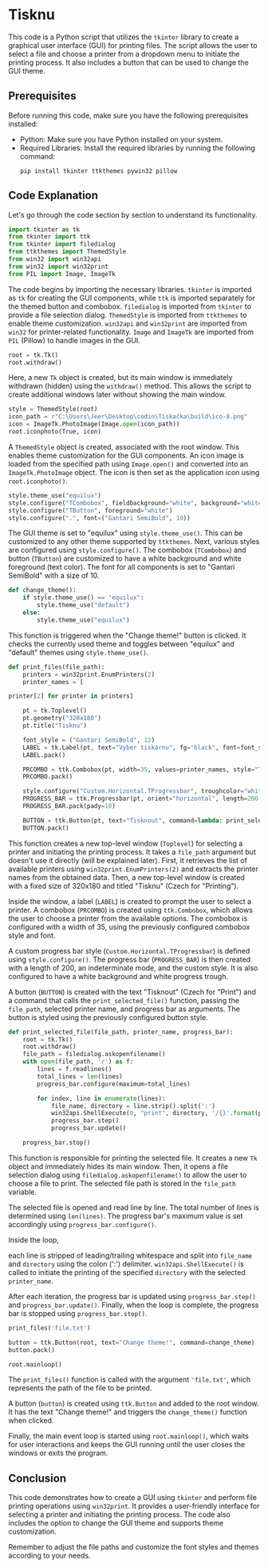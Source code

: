 # Tisknu

This code is a Python script that utilizes the `tkinter` library to create a graphical user interface (GUI) for printing files. The script allows the user to select a file and choose a printer from a dropdown menu to initiate the printing process. It also includes a button that can be used to change the GUI theme.

## Prerequisites
Before running this code, make sure you have the following prerequisites installed:
- Python: Make sure you have Python installed on your system.
- Required Libraries: Install the required libraries by running the following command:
  ```
  pip install tkinter ttkthemes pywin32 pillow
  ```

## Code Explanation
Let's go through the code section by section to understand its functionality.

```python
import tkinter as tk
from tkinter import ttk
from tkinter import filedialog
from ttkthemes import ThemedStyle
from win32 import win32api
from win32 import win32print
from PIL import Image, ImageTk
```
The code begins by importing the necessary libraries. `tkinter` is imported as `tk` for creating the GUI components, while `ttk` is imported separately for the themed button and combobox. `filedialog` is imported from `tkinter` to provide a file selection dialog. `ThemedStyle` is imported from `ttkthemes` to enable theme customization. `win32api` and `win32print` are imported from `win32` for printer-related functionality. `Image` and `ImageTk` are imported from `PIL` (Pillow) to handle images in the GUI.

```python
root = tk.Tk()
root.withdraw()
```
Here, a new `Tk` object is created, but its main window is immediately withdrawn (hidden) using the `withdraw()` method. This allows the script to create additional windows later without showing the main window.

```python
style = ThemedStyle(root)
icon_path = r"C:\Users\Jeer\Desktop\codin\Tiskačka\build\ico-8.png"
icon = ImageTk.PhotoImage(Image.open(icon_path))
root.iconphoto(True, icon)
```
A `ThemedStyle` object is created, associated with the root window. This enables theme customization for the GUI components. An icon image is loaded from the specified path using `Image.open()` and converted into an `ImageTk.PhotoImage` object. The icon is then set as the application icon using `root.iconphoto()`.

```python
style.theme_use("equilux")
style.configure("TCombobox", fieldbackground="white", background="white")
style.configure("TButton", foreground="white")
style.configure(".", font=("Gantari SemiBold", 10))
```
The GUI theme is set to "equilux" using `style.theme_use()`. This can be customized to any other theme supported by `ttkthemes`. Next, various styles are configured using `style.configure()`. The combobox (`TCombobox`) and button (`TButton`) are customized to have a white background and white foreground (text color). The font for all components is set to "Gantari SemiBold" with a size of 10.

```python
def change_theme():
    if style.theme_use() == "equilux":
        style.theme_use("default")
    else:
        style.theme_use("equilux")
```
This function is triggered when the "Change theme!" button is clicked. It checks the currently used theme and toggles between "equilux" and "default" themes using `style.theme_use()`.

```python
def print_files(file_path):
    printers = win32print.EnumPrinters(2)
    printer_names = [

printer[2] for printer in printers]

    pt = tk.Toplevel()
    pt.geometry("320x180")
    pt.title("Tisknu")

    font_style = ("Gantari SemiBold", 12)
    LABEL = tk.Label(pt, text="Vyber tiskárnu", fg="black", font=font_style)
    LABEL.pack()

    PRCOMBO = ttk.Combobox(pt, width=35, values=printer_names, style="TCombobox", font=font_style)
    PRCOMBO.pack()

    style.configure("Custom.Horizontal.TProgressbar", troughcolor="white", background="white")
    PROGRESS_BAR = ttk.Progressbar(pt, orient="horizontal", length=200, mode="indeterminate", style="Custom.Horizontal.TProgressbar")
    PROGRESS_BAR.pack(pady=10)

    BUTTON = ttk.Button(pt, text="Tisknout", command=lambda: print_selected_file(file_path, PRCOMBO.get(), PROGRESS_BAR), style="TButton")
    BUTTON.pack()
```
This function creates a new top-level window (`Toplevel`) for selecting a printer and initiating the printing process. It takes a `file_path` argument but doesn't use it directly (will be explained later). First, it retrieves the list of available printers using `win32print.EnumPrinters(2)` and extracts the printer names from the obtained data. Then, a new top-level window is created with a fixed size of 320x180 and titled "Tisknu" (Czech for "Printing").

Inside the window, a label (`LABEL`) is created to prompt the user to select a printer. A combobox (`PRCOMBO`) is created using `ttk.Combobox`, which allows the user to choose a printer from the available options. The combobox is configured with a width of 35, using the previously configured combobox style and font.

A custom progress bar style (`Custom.Horizontal.TProgressbar`) is defined using `style.configure()`. The progress bar (`PROGRESS_BAR`) is then created with a length of 200, an indeterminate mode, and the custom style. It is also configured to have a white background and white progress trough.

A button (`BUTTON`) is created with the text "Tisknout" (Czech for "Print") and a command that calls the `print_selected_file()` function, passing the `file_path`, selected printer name, and progress bar as arguments. The button is styled using the previously configured button style.

```python
def print_selected_file(file_path, printer_name, progress_bar):
    root = tk.Tk()
    root.withdraw()
    file_path = filedialog.askopenfilename()
    with open(file_path, 'r') as f:
        lines = f.readlines()
        total_lines = len(lines)
        progress_bar.configure(maximum=total_lines)

        for index, line in enumerate(lines):
            file_name, directory = line.strip().split(':')
            win32api.ShellExecute(0, "print", directory, '/{}'.format(printer_name), ".", 0)
            progress_bar.step()
            progress_bar.update()

    progress_bar.stop()
```
This function is responsible for printing the selected file. It creates a new `Tk` object and immediately hides its main window. Then, it opens a file selection dialog using `filedialog.askopenfilename()` to allow the user to choose a file to print. The selected file path is stored in the `file_path` variable.

The selected file is opened and read line by line. The total number of lines is determined using `len(lines)`. The progress bar's maximum value is set accordingly using `progress_bar.configure()`. 

Inside the loop,

 each line is stripped of leading/trailing whitespace and split into `file_name` and `directory` using the colon (':') delimiter. `win32api.ShellExecute()` is called to initiate the printing of the specified `directory` with the selected `printer_name`.

After each iteration, the progress bar is updated using `progress_bar.step()` and `progress_bar.update()`. Finally, when the loop is complete, the progress bar is stopped using `progress_bar.stop()`.

```python
print_files('file.txt')

button = ttk.Button(root, text="Change theme!", command=change_theme)
button.pack()

root.mainloop()
```
The `print_files()` function is called with the argument `'file.txt'`, which represents the path of the file to be printed.

A button (`button`) is created using `ttk.Button` and added to the root window. It has the text "Change theme!" and triggers the `change_theme()` function when clicked.

Finally, the main event loop is started using `root.mainloop()`, which waits for user interactions and keeps the GUI running until the user closes the windows or exits the program.

## Conclusion
This code demonstrates how to create a GUI using `tkinter` and perform file printing operations using `win32print`. It provides a user-friendly interface for selecting a printer and initiating the printing process. The code also includes the option to change the GUI theme and supports theme customization.

Remember to adjust the file paths and customize the font styles and themes according to your needs.